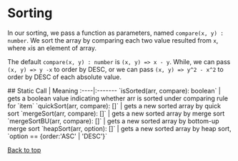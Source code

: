 # Sorting
In our sorting, we pass a function as parameters, named `compare(x, y) : number`. We sort the array by comparing each two value resulted from `x`, where `x`is an element of array.

The default `compare(x, y) : number` is `(x, y) => x - y`. While, we can pass `(x, y) => y -x` to order by DESC, or we can pass `(x, y) => y^2 - x^2` to order by DESC of each absolute value.

<a name="static" />
## Static
Call | Meaning
:----|:-------
`isSorted(arr, compare): boolean` | gets a boolean value indicating whether arr is sorted under comparing rule for `item`
`quickSort(arr, compare): []` | gets a new sorted array by quick sort
`mergeSort(arr, compare): []` | gets a new sorted array by merge sort
`mergeSortBU(arr, compare): []` | gets a new sorted array by bottom-up merge sort
`heapSort(arr, option): []` | gets a new sorted array by heap sort, `option == {order:'ASC' | 'DESC'}`

[Back to top](#sorting)